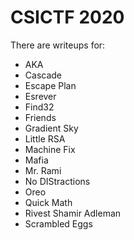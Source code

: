 # CSICTF 2020

There are writeups for:
* AKA
* Cascade
* Escape Plan
* Esrever
* Find32
* Friends
* Gradient Sky
* Little RSA
* Machine Fix
* Mafia
* Mr. Rami
* No DIStractions
* Oreo
* Quick Math
* Rivest Shamir Adleman
* Scrambled Eggs